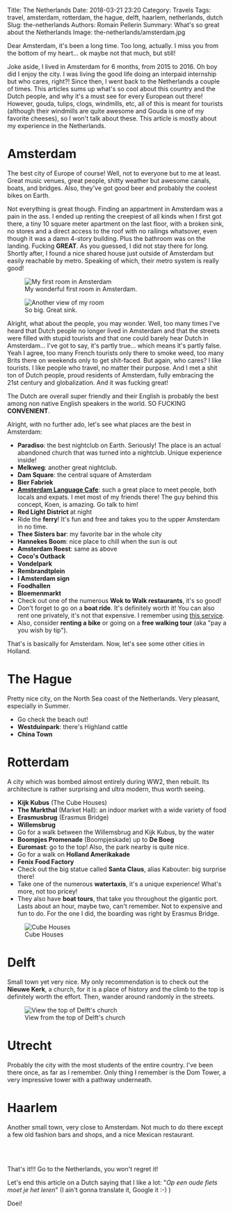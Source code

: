 Title: The Netherlands
Date: 2018-03-21 23:20
Category: Travels
Tags: travel, amsterdam, rotterdam, the hague, delft, haarlem, netherlands, dutch
Slug: the-netherlands
Authors: Romain Pellerin
Summary: What's so great about the Netherlands
Image: the-netherlands/amsterdam.jpg

Dear Amsterdam, it's been a long time. Too long, actually. I miss you from the bottom of my heart... ok maybe not that much, but still!

Joke aside, I lived in Amsterdam for 6 months, from 2015 to 2016. Oh boy did I enjoy the city. I was living the good life doing an interpaid internship but who cares, right?! Since then, I went back to the Netherlands a couple of times. This articles sums up what's so cool about this country and the Dutch people, and why it's a must see for every European out there! However, gouda, tulips, clogs, windmills, etc, all of this is meant for tourists (although their windmills are quite awesome and Gouda is one of my favorite cheeses), so I won't talk about these. This article is mostly about my experience in the Netherlands.

# Amsterdam

The best city of Europe of course! Well, not to everyone but to me at least. Great music venues, great people, shitty weather but awesome canals, boats, and bridges. Also, they've got good beer and probably the coolest bikes on Earth.

Not everything is great though. Finding an appartment in Amsterdam was a pain in the ass. I ended up renting the creepiest of all kinds when I first got there, a tiny 10 square meter apartment on the last floor, with a broken sink, no stores and a direct access to the roof with no railings whatsover, even though it was a damn 4-story building. Plus the bathroom was on the landing. Fucking **GREAT**. As you guessed, I did not stay there for long. Shortly after, I found a nice shared house just outside of Amsterdam but easily reachable by metro. Speaking of which, their metro system is really good!

<figure class="center">
<img src="{filename}/images/the-netherlands/room1.jpg" alt="My first room in Amsterdam" />
<figcaption>My wonderful first room in Amsterdam.</figcaption>
</figure>

<figure class="center">
<img src="{filename}/images/the-netherlands/room2.jpg" alt="Another view of my room" />
<figcaption>So big. Great sink.</figcaption>
</figure>

Alright, what about the people, you may wonder. Well, too many times I've heard that Dutch people no longer lived in Amsterdam and that the streets were filled with stupid tourists and that one could barely hear Dutch in Amsterdam... I've got to say, it's partly true... which means it's partly false. Yeah I agree, too many French tourists only there to smoke weed, too many Brits there on weekends only to get shit-faced. But again, who cares? I like tourists. I like people who travel, no matter their purpose. And I met a shit ton of Dutch people, proud residents of Amsterdam, fully embracing the 21st century and globalization. And it was fucking great!

The Dutch are overall super friendly and their English is probably the best among non native English speakers in the world. SO FUCKING **CONVENIENT**.

Alright, with no further ado, let's see what places are the best in Amsterdam:

- **Paradiso**: the best nightclub on Earth. Seriously! The place is an actual abandoned church that was turned into a nightclub. Unique experience inside!
- **Melkweg**: another great nightclub.
- **Dam Square**: the central square of Amsterdam
- **Bier Fabriek**
- **[Amsterdam Language Cafe](https://www.meetup.com/Amsterdam-Language-Cafe/?_cookie-check=UBG5G_Y5sCIZoRTT)**: such a great place to meet people, both locals and expats. I met most of my friends there! The guy behind this concept, Koen, is amazing. Go talk to him!
- **Red Light District** at night
- Ride the **ferry**! It's fun and free and takes you to the upper Amsterdam in no time.
- **Thee Sisters bar**: my favorite bar in the whole city
- **Hannekes Boom**: nice place to chill when the sun is out
- **Amsterdam Roest**: same as above
- **Coco's Outback**
- **Vondelpark**
- **Rembrandtplein**
- **I Amsterdam sign**
- **Foodhallen**
- **Bloemenmarkt**
- Check out one of the numerous **Wok to Walk restaurants**, it's so good!
- Don't forget to go on a **boat ride**. It's definitely worth it! You can also rent one privately, it's not that expensive. I remember using [this service](https://sloepdelen.nl/en/).
- Also, consider **renting a bike** or going on a **free walking tour** (aka "pay a you wish by tip").

That's is basically for Amsterdam. Now, let's see some other cities in Holland.

# The Hague

Pretty nice city, on the North Sea coast of the Netherlands. Very pleasant, especially in Summer.

- Go check the beach out!
- **Westduinpark**: there's Highland cattle
- **China Town**

# Rotterdam

A city which was bombed almost entirely during WW2, then rebuilt. Its architecture is rather surprising and ultra modern, thus worth seeing.

- **Kijk Kubus** (The Cube Houses)
- **The Markthal** (Market Hall): an indoor market with a wide variety of food
- **Erasmusbrug** (Erasmus Bridge)
- **Willemsbrug**
- Go for a walk between the Willemsbrug and Kijk Kubus, by the water
- **Boompjes Promenade** (Boompjeskade) up to **De Boeg**
- **Euromast**: go to the top! Also, the park nearby is quite nice.
- Go for a walk on **Holland Amerikakade**
- **Fenix Food Factory**
- Check out the big statue called **Santa Claus**, alias Kabouter: big surprise there!
- Take one of the numerous **watertaxis**, it's a unique experience! What's more, not too pricey!
- They also have **boat tours**, that take you throughout the gigantic port. Lasts about an hour, maybe two, can't remember. Not to expensive and fun to do. For the one I did, the boarding was right by Erasmus Bridge.

<figure class="center">
<img src="{filename}/images/the-netherlands/rotterdam.jpg" alt="Cube Houses" />
<figcaption>Cube Houses</figcaption>
</figure>

# Delft

Small town yet very nice. My only recommendation is to check out the **Nieuwe Kerk**, a church, for it is a place of history and the climb to the top is definitely worth the effort. Then, wander around randomly in the streets.

<figure class="center">
<img src="{filename}/images/the-netherlands/delft.jpg" alt="View the top of Delft's church" />
<figcaption>View from the top of Delft's church</figcaption>
</figure>

# Utrecht

Probably the city with the most students of the entire country. I've been there once, as far as I remember. Only thing I remember is the Dom Tower, a very impressive tower with a pathway underneath.

# Haarlem

Another small town, very close to Amsterdam. Not much to do there except a few old fashion bars and shops, and a nice Mexican restaurant.

<br />
<br />

That's it!!! Go to the Netherlands, you won't regret it!

Let's end this article on a Dutch saying that I like a lot: "<em>Op een oude fiets moet je het leren</em>" (I ain't gonna translate it, Google it :-) )

Doei!
